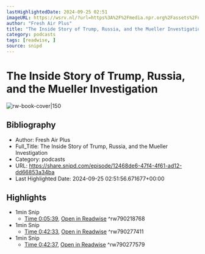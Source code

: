 ```yaml
---
lastHighlightedDate: 2024-09-25 02:51
imageURL: https://wsrv.nl/?url=https%3A%2F%2Fmedia.npr.org%2Fassets%2Fnpr-plus-podcast-tiles%2F381444908.png%3Fs%3D1400%26c%3D66&w=100&h=100
author: "Fresh Air Plus"
title: "The Inside Story of Trump, Russia, and the Mueller Investigation"
category: podcasts
tags: [readwise, ]
source: snipd
---
```

# The Inside Story of Trump, Russia, and the Mueller Investigation

![rw-book-cover|150](https://wsrv.nl/?url=https%3A%2F%2Fmedia.npr.org%2Fassets%2Fnpr-plus-podcast-tiles%2F381444908.png%3Fs%3D1400%26c%3D66&w=100&h=100)

## Bibliography
- Author: Fresh Air Plus
- Full_Title: The Inside Story of Trump, Russia, and the Mueller Investigation
- Category: podcasts
- URL: https://share.snipd.com/episode/12468de6-47f4-4f61-ad12-dd66853a34ba
- Last Highlighted Date: 2024-09-25 02:51:56.671677+00:00

## Highlights
- 1min Snip
    - [Time 0:05:39](https://share.snipd.com/snip/2f373db7-e74e-4e14-b7fb-0ce3fbe915d2), [Open in Readwise](https://readwise.io/open/790218768)
^rw790218768
- 1min Snip
    - [Time 0:42:33](https://share.snipd.com/snip/a4a4cd85-1de2-4bcb-9e84-4c97e8bad0c5), [Open in Readwise](https://readwise.io/open/790277411)
^rw790277411
- 1min Snip
    - [Time 0:42:37](https://share.snipd.com/snip/a573149b-66bf-4855-80fc-fa3ce00a63f5), [Open in Readwise](https://readwise.io/open/790277579)
^rw790277579


